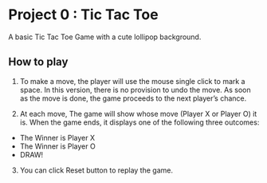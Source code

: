 # Project 0 :  Tic Tac Toe

A basic Tic Tac Toe Game with a cute lollipop background.

## How to play

1. To make a move, the player will use the mouse single click to mark a space. In this version, there is no provision to undo the move. As soon as the move is done, the game proceeds to the next player’s chance.

2. At each move, The game will show whose move (Player X or Player O) it is. When the game ends, it displays one of the following three outcomes:

- The Winner is Player X
- The Winner is Player O
- DRAW!

3. You can click Reset button to replay the game.
